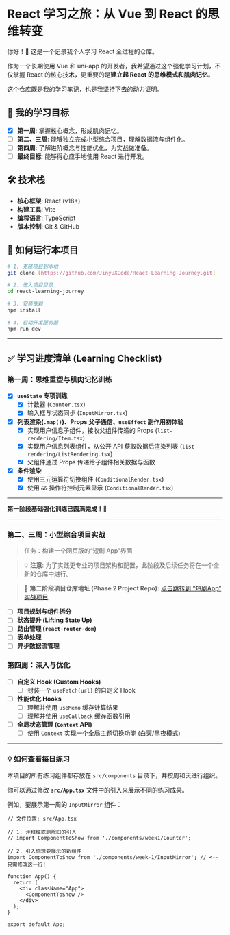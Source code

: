 # React 学习之旅：从 Vue 到 React 的思维转变

你好！👋 这是一个记录我个人学习 React 全过程的仓库。

作为一个长期使用 Vue 和 uni-app 的开发者，我希望通过这个强化学习计划，不仅掌握 React 的核心技术，更重要的是**建立起 React 的思维模式和肌肉记忆**。

这个仓库既是我的学习笔记，也是我坚持下去的动力证明。

## 🎯 我的学习目标

- [x] **第一周**: 掌握核心概念，形成肌肉记忆。
- [ ] **第二、三周**: 能够独立完成小型综合项目，理解数据流与组件化。
- [ ] **第四周**: 了解进阶概念与性能优化，为实战做准备。
- [ ] **最终目标**: 能够得心应手地使用 React 进行开发。

## 🛠️ 技术栈

- **核心框架**: React (v18+)
- **构建工具**: Vite
- **编程语言**: TypeScript
- **版本控制**: Git & GitHub

## 🚀 如何运行本项目

```bash
# 1. 克隆项目到本地
git clone [https://github.com/JinyuXCode/React-Learning-Journey.git]

# 2. 进入项目目录
cd react-learning-journey

# 3. 安装依赖
npm install

# 4. 启动开发服务器
npm run dev
```

---

## ✅ 学习进度清单 (Learning Checklist)

### **第一周：思维重塑与肌肉记忆训练**

- [x] **`useState` 专项训练**
    - [x] 计数器 (`Counter.tsx`)
    - [x] 输入框与状态同步 (`InputMirror.tsx`)
- [x] **列表渲染(`.map()`)、Props 父子通信、`useEffect` 副作用初体验**
    - [x] 实现用户信息子组件，接收父组件传递的 Props (`list-rendering/Item.tsx`)
    - [x] 实现用户信息列表组件，从公开 API 获取数据后渲染列表 (`list-rendering/ListRendering.tsx`)
    - [x] 父组件通过 Props 传递给子组件相关数据与函数
- [x] **条件渲染**
    - [x] 使用三元运算符切换组件 (`ConditionalRender.tsx`)
    - [x] 使用 `&&` 操作符控制元素显示 (`ConditionalRender.tsx`)

***

**第一阶段基础强化训练已圆满完成！🎉**

***

### **第二、三周：小型综合项目实战**

> 任务：构建一个网页版的“短剧 App”界面

> 💡 **注意**: 为了实践更专业的项目架构和配置，此阶段及后续任务将在一个全新的仓库中进行。

> 🚀 **第二阶段项目仓库地址 (Phase 2 Project Repo):** [点击跳转到 “短剧App” 实战项目](https://github.com/JinyuXCode/React-Drama-App.git)


- [ ] **项目规划与组件拆分**
- [ ] **状态提升 (Lifting State Up)**
- [ ] **路由管理 (`react-router-dom`)**
- [ ] **表单处理**
- [ ] **异步数据流管理**

### **第四周：深入与优化**

- [ ] **自定义 Hook (Custom Hooks)**
    - [ ] 封装一个 `useFetch(url)` 的自定义 Hook
- [ ] **性能优化 Hooks**
    - [ ] 理解并使用 `useMemo` 缓存计算结果
    - [ ] 理解并使用 `useCallback` 缓存函数引用
- [ ] **全局状态管理 (`Context` API)**
    - [ ] 使用 `Context` 实现一个全局主题切换功能 (白天/黑夜模式)

---

### 💡 如何查看每日练习

本项目的所有练习组件都存放在 `src/components` 目录下，并按周和天进行组织。

你可以通过修改 **`src/App.tsx`** 文件中的引入来展示不同的练习成果。

例如，要展示第一周的 `InputMirror` 组件：

```tsx
// 文件位置: src/App.tsx

// 1. 注释掉或删除旧的引入
// import ComponentToShow from './components/week1/Counter';

// 2. 引入你想要展示的新组件
import ComponentToShow from './components/week-1/InputMirror'; // <-- 只需修改这一行!

function App() {
  return (
    <div className="App">
      <ComponentToShow />
    </div>
  );
}

export default App;
```